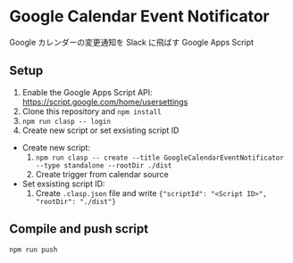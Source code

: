 # Google Calendar Event Notificator
Google カレンダーの変更通知を Slack に飛ばす Google Apps Script

## Setup
1. Enable the Google Apps Script API: https://script.google.com/home/usersettings
2. Clone this repository and `npm install`
3. `npm run clasp -- login`
4. Create new script or set exsisting script ID
  - Create new script:
    1. `npm run clasp -- create --title GoogleCalendarEventNotificator --type standalone --rootDir ./dist`
    2. Create trigger from calendar source
  - Set exsisting script ID:
    1. Create `.clasp.json` file and write `{"scriptId": "<Script ID>", "rootDir": "./dist"}`

## Compile and push script
```
npm run push
```